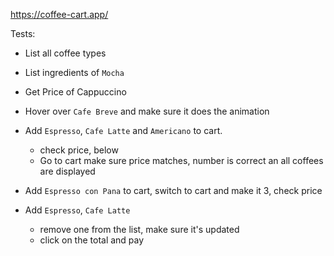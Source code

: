 https://coffee-cart.app/

Tests:
- List all coffee types
- List ingredients of `Mocha`
- Get Price of Cappuccino
- Hover over `Cafe Breve` and make sure it does the animation
- Add `Espresso`, `Cafe Latte` and `Americano` to cart.
  * check price, below
  * Go to cart make sure price matches, number is correct an all coffees are displayed

- Add `Espresso con Pana` to cart, switch to cart and make it 3, check price
- Add `Espresso`, `Cafe Latte`
    - remove one from the list, make sure it's updated
    - click on the total and pay
